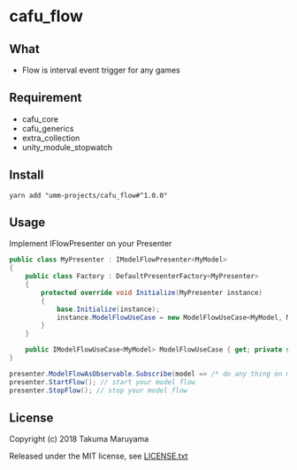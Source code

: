 # cafu_flow

## What

* Flow is interval event trigger for any games 

## Requirement

* cafu_core
* cafu_generics
* extra_collection
* unity_module_stopwatch

## Install

```shell
yarn add "umm-projects/cafu_flow#^1.0.0"
```

## Usage

Implement IFlowPresenter on your Presenter

```csharp
public class MyPresenter : IModelFlowPresenter<MyModel>
{
    public class Factory : DefaultPresenterFactory<MyPresenter>
    {
        protected override void Initialize(MyPresenter instance)
        {
            base.Initialize(instance);
            instance.ModelFlowUseCase = new ModelFlowUseCase<MyModel, MyEntity, MyEntityList, MyTranslator>.Factory().Create();
        }
    }

    public IModelFlowUseCase<MyModel> ModelFlowUseCase { get; private set; }
}
```

```csharp
presenter.ModelFlowAsObservable.Subscribe(model => /* do any thing on model event triggered */);
presenter.StartFlow(); // start your model flow 
presenter.StopFlow(); // stop your model flow 
```

## License

Copyright (c) 2018 Takuma Maruyama

Released under the MIT license, see [LICENSE.txt](LICENSE.txt)


